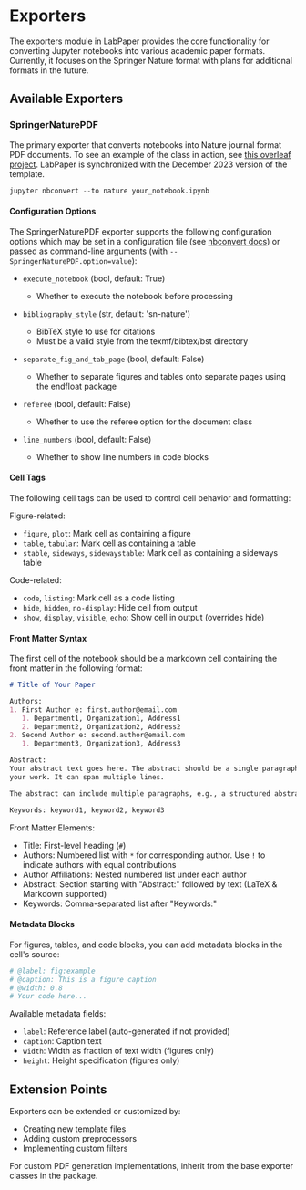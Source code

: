 # Exporters

The exporters module in LabPaper provides the core functionality for converting Jupyter notebooks into various academic paper formats. Currently, it focuses on the Springer Nature format with plans for additional formats in the future.

## Available Exporters

### SpringerNaturePDF

The primary exporter that converts notebooks into Nature journal format PDF documents. 
To see an example of the class in action, see [this overleaf project](https://www.overleaf.com/latex/templates/springer-nature-latex-template/myxmhdsbzkyd). 
LabPaper is synchronized with the December 2023 version of the template.

```python
jupyter nbconvert --to nature your_notebook.ipynb
```

#### Configuration Options

The SpringerNaturePDF exporter supports the following configuration options which may be set in a configuration file (see [nbconvert docs](https://nbconvert.readthedocs.io/en/latest/config_options.html)) or passed as command-line arguments (with `--SpringerNaturePDF.option=value`):

- `execute_notebook` (bool, default: True)
  - Whether to execute the notebook before processing
  
- `bibliography_style` (str, default: 'sn-nature')
  - BibTeX style to use for citations
  - Must be a valid style from the texmf/bibtex/bst directory
  
- `separate_fig_and_tab_page` (bool, default: False)
  - Whether to separate figures and tables onto separate pages using the endfloat package
  
- `referee` (bool, default: False)
  - Whether to use the referee option for the document class
  
- `line_numbers` (bool, default: False)
  - Whether to show line numbers in code blocks

#### Cell Tags

The following cell tags can be used to control cell behavior and formatting:

Figure-related:
- `figure`, `plot`: Mark cell as containing a figure
- `table`, `tabular`: Mark cell as containing a table
- `stable`, `sideways`, `sidewaystable`: Mark cell as containing a sideways table

Code-related:
- `code`, `listing`: Mark cell as a code listing
- `hide`, `hidden`, `no-display`: Hide cell from output
- `show`, `display`, `visible`, `echo`: Show cell in output (overrides hide)

#### Front Matter Syntax

The first cell of the notebook should be a markdown cell containing the front matter in the following format:

```markdown
# Title of Your Paper

Authors:
1. First Author e: first.author@email.com
   1. Department1, Organization1, Address1
   2. Department2, Organization2, Address2
2. Second Author e: second.author@email.com
   1. Department3, Organization3, Address3

Abstract:
Your abstract text goes here. The abstract should be a single paragraph that summarizes
your work. It can span multiple lines.

The abstract can include multiple paragraphs, e.g., a structured abstract with multiple sections.

Keywords: keyword1, keyword2, keyword3
```

Front Matter Elements:
- Title: First-level heading (`#`)
- Authors: Numbered list with `*` for corresponding author. Use `!` to indicate authors with equal contributions
- Author Affiliations: Nested numbered list under each author
- Abstract: Section starting with "Abstract:" followed by text (LaTeX & Markdown supported)
- Keywords: Comma-separated list after "Keywords:"

#### Metadata Blocks

For figures, tables, and code blocks, you can add metadata blocks in the cell's source:

```python
# @label: fig:example
# @caption: This is a figure caption
# @width: 0.8
# Your code here...
```

Available metadata fields:
- `label`: Reference label (auto-generated if not provided)
- `caption`: Caption text
- `width`: Width as fraction of text width (figures only)
- `height`: Height specification (figures only)

## Extension Points

Exporters can be extended or customized by:
- Creating new template files
- Adding custom preprocessors
- Implementing custom filters

For custom PDF generation implementations, inherit from the base exporter classes in the package.